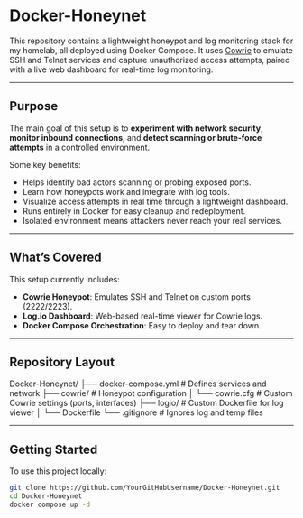 # Docker-Honeynet

This repository contains a lightweight honeypot and log monitoring stack for my homelab, all deployed using Docker Compose. It uses [Cowrie](https://github.com/cowrie/cowrie) to emulate SSH and Telnet services and capture unauthorized access attempts, paired with a live web dashboard for real-time log monitoring.

---

## Purpose

The main goal of this setup is to **experiment with network security**, **monitor inbound connections**, and **detect scanning or brute-force attempts** in a controlled environment.

Some key benefits:

- Helps identify bad actors scanning or probing exposed ports.
- Learn how honeypots work and integrate with log tools.
- Visualize access attempts in real time through a lightweight dashboard.
- Runs entirely in Docker for easy cleanup and redeployment.
- Isolated environment means attackers never reach your real services.

---

## What’s Covered

This setup currently includes:

- **Cowrie Honeypot**: Emulates SSH and Telnet on custom ports (2222/2223).
- **Log.io Dashboard**: Web-based real-time viewer for Cowrie logs.
- **Docker Compose Orchestration**: Easy to deploy and tear down.

---

## Repository Layout

Docker-Honeynet/
├── docker-compose.yml # Defines services and network
├── cowrie/ # Honeypot configuration
│ └── cowrie.cfg # Custom Cowrie settings (ports, interfaces)
├── logio/ # Custom Dockerfile for log viewer
│ └── Dockerfile
└── .gitignore # Ignores log and temp files


---

## Getting Started

To use this project locally:

```bash
git clone https://github.com/YourGitHubUsername/Docker-Honeynet.git
cd Docker-Honeynet
docker compose up -d
